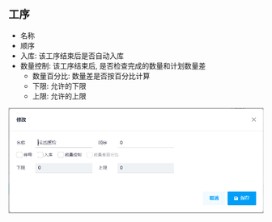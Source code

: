 ## 工序

- 名称
- 顺序
- 入库: 该工序结束后是否自动入库
- 数量控制: 该工序结束后, 是否检查完成的数量和计划数量差
  - 数量百分比: 数量差是否按百分比计算
  - 下限: 允许的下限
  - 上限: 允许的上限

![Operation](../images/Production/operation.png)
